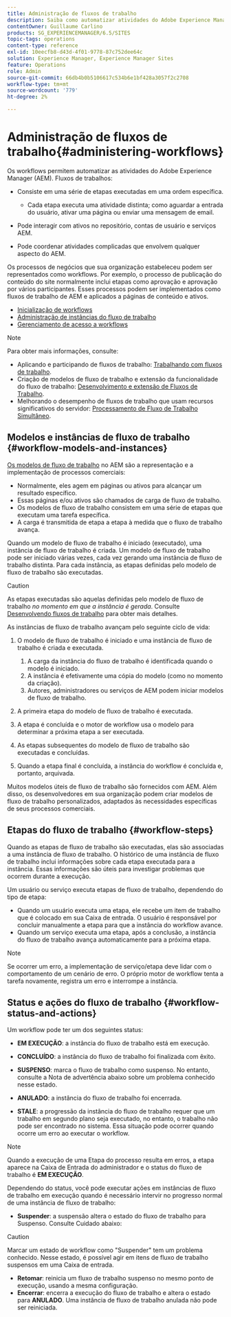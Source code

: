 ```yaml
---
title: Administração de fluxos de trabalho
description: Saiba como automatizar atividades do Adobe Experience Manager usando workflows.
contentOwner: Guillaume Carlino
products: SG_EXPERIENCEMANAGER/6.5/SITES
topic-tags: operations
content-type: reference
exl-id: 10eecfb8-d43d-4f01-9778-87c752dee64c
solution: Experience Manager, Experience Manager Sites
feature: Operations
role: Admin
source-git-commit: 66db4b0b5106617c534b6e1bf428a3057f2c2708
workflow-type: tm+mt
source-wordcount: '779'
ht-degree: 2%

---
```


# Administração de fluxos de trabalho{#administering-workflows}

Os workflows permitem automatizar as atividades do Adobe Experience Manager (AEM). Fluxos de trabalhos:

* Consiste em uma série de etapas executadas em uma ordem específica.

   * Cada etapa executa uma atividade distinta; como aguardar a entrada do usuário, ativar uma página ou enviar uma mensagem de email.

* Pode interagir com ativos no repositório, contas de usuário e serviços AEM.
* Pode coordenar atividades complicadas que envolvem qualquer aspecto do AEM.

Os processos de negócios que sua organização estabeleceu podem ser representados como workflows. Por exemplo, o processo de publicação do conteúdo do site normalmente inclui etapas como aprovação e aprovação por vários participantes. Esses processos podem ser implementados como fluxos de trabalho de AEM e aplicados a páginas de conteúdo e ativos.

* [Inicialização de workflows](/help/sites-administering/workflows-starting.md)
* [Administração de instâncias do fluxo de trabalho](/help/sites-administering/workflows-administering.md)
* [Gerenciamento de acesso a workflows](/help/sites-administering/workflows-managing.md)

>[!NOTE]
>
>Para obter mais informações, consulte:
>
>* Aplicando e participando de fluxos de trabalho: [Trabalhando com fluxos de trabalho](/help/sites-authoring/workflows.md).
>* Criação de modelos de fluxo de trabalho e extensão da funcionalidade do fluxo de trabalho: [Desenvolvimento e extensão de Fluxos de Trabalho](/help/sites-developing/workflows.md).
>* Melhorando o desempenho de fluxos de trabalho que usam recursos significativos do servidor: [Processamento de Fluxo de Trabalho Simultâneo](/help/sites-deploying/configuring-performance.md#concurrent-workflow-processing).
>

## Modelos e instâncias de fluxo de trabalho {#workflow-models-and-instances}

[Os modelos de fluxo de trabalho](/help/sites-developing/workflows.md#model) no AEM são a representação e a implementação de processos comerciais:

* Normalmente, eles agem em páginas ou ativos para alcançar um resultado específico.
* Essas páginas e/ou ativos são chamados de carga de fluxo de trabalho.
* Os modelos de fluxo de trabalho consistem em uma série de etapas que executam uma tarefa específica.
* A carga é transmitida de etapa a etapa à medida que o fluxo de trabalho avança.

Quando um modelo de fluxo de trabalho é iniciado (executado), uma instância de fluxo de trabalho é criada. Um modelo de fluxo de trabalho pode ser iniciado várias vezes, cada vez gerando uma instância de fluxo de trabalho distinta. Para cada instância, as etapas definidas pelo modelo de fluxo de trabalho são executadas.

>[!CAUTION]
>
>As etapas executadas são aquelas definidas pelo modelo de fluxo de trabalho *no momento em que a instância é gerada*. Consulte [Desenvolvendo fluxos de trabalho](/help/sites-developing/workflows.md#model) para obter mais detalhes.

As instâncias de fluxo de trabalho avançam pelo seguinte ciclo de vida:

1. O modelo de fluxo de trabalho é iniciado e uma instância de fluxo de trabalho é criada e executada.

   1. A carga da instância do fluxo de trabalho é identificada quando o modelo é iniciado.
   1. A instância é efetivamente uma cópia do modelo (como no momento da criação).
   1. Autores, administradores ou serviços de AEM podem iniciar modelos de fluxo de trabalho.

1. A primeira etapa do modelo de fluxo de trabalho é executada.
1. A etapa é concluída e o motor de workflow usa o modelo para determinar a próxima etapa a ser executada.
1. As etapas subsequentes do modelo de fluxo de trabalho são executadas e concluídas.
1. Quando a etapa final é concluída, a instância do workflow é concluída e, portanto, arquivada.

Muitos modelos úteis de fluxo de trabalho são fornecidos com AEM. Além disso, os desenvolvedores em sua organização podem criar modelos de fluxo de trabalho personalizados, adaptados às necessidades específicas de seus processos comerciais.

## Etapas do fluxo de trabalho {#workflow-steps}

Quando as etapas de fluxo de trabalho são executadas, elas são associadas a uma instância de fluxo de trabalho. O histórico de uma instância de fluxo de trabalho inclui informações sobre cada etapa executada para a instância. Essas informações são úteis para investigar problemas que ocorrem durante a execução.

Um usuário ou serviço executa etapas de fluxo de trabalho, dependendo do tipo de etapa:

* Quando um usuário executa uma etapa, ele recebe um item de trabalho que é colocado em sua Caixa de entrada. O usuário é responsável por concluir manualmente a etapa para que a instância do workflow avance.
* Quando um serviço executa uma etapa, após a conclusão, a instância do fluxo de trabalho avança automaticamente para a próxima etapa.

>[!NOTE]
>
>Se ocorrer um erro, a implementação de serviço/etapa deve lidar com o comportamento de um cenário de erro. O próprio motor de workflow tenta a tarefa novamente, registra um erro e interrompe a instância.

## Status e ações do fluxo de trabalho {#workflow-status-and-actions}

Um workflow pode ter um dos seguintes status:

* **EM EXECUÇÃO**: a instância do fluxo de trabalho está em execução.
* **CONCLUÍDO**: a instância do fluxo de trabalho foi finalizada com êxito.

* **SUSPENSO**: marca o fluxo de trabalho como suspenso. No entanto, consulte a Nota de advertência abaixo sobre um problema conhecido nesse estado.
* **ANULADO**: a instância do fluxo de trabalho foi encerrada.
* **STALE**: a progressão da instância do fluxo de trabalho requer que um trabalho em segundo plano seja executado, no entanto, o trabalho não pode ser encontrado no sistema. Essa situação pode ocorrer quando ocorre um erro ao executar o workflow.

>[!NOTE]
>
>Quando a execução de uma Etapa do processo resulta em erros, a etapa aparece na Caixa de Entrada do administrador e o status do fluxo de trabalho é **EM EXECUÇÃO**.

Dependendo do status, você pode executar ações em instâncias de fluxo de trabalho em execução quando é necessário intervir no progresso normal de uma instância de fluxo de trabalho:

* **Suspender**: a suspensão altera o estado do fluxo de trabalho para Suspenso. Consulte Cuidado abaixo:

>[!CAUTION]
>
>Marcar um estado de workflow como &quot;Suspender&quot; tem um problema conhecido. Nesse estado, é possível agir em itens de fluxo de trabalho suspensos em uma Caixa de entrada.

* **Retomar**: reinicia um fluxo de trabalho suspenso no mesmo ponto de execução, usando a mesma configuração.
* **Encerrar**: encerra a execução do fluxo de trabalho e altera o estado para **ANULADO**. Uma instância de fluxo de trabalho anulada não pode ser reiniciada.
